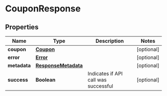 
# CouponResponse

## Properties
Name | Type | Description | Notes
------------ | ------------- | ------------- | -------------
**coupon** | [**Coupon**](Coupon.md) |  |  [optional]
**error** | [**Error**](Error.md) |  |  [optional]
**metadata** | [**ResponseMetadata**](ResponseMetadata.md) |  |  [optional]
**success** | **Boolean** | Indicates if API call was successful |  [optional]



